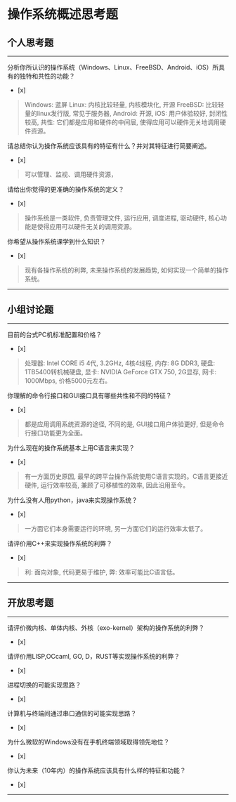 # 操作系统概述思考题

## 个人思考题

---

分析你所认识的操作系统（Windows、Linux、FreeBSD、Android、iOS）所具有的独特和共性的功能？
- [x]  

> Windows: 蓝屏 Linux: 内核比较轻量, 内核模块化, 开源 FreeBSD: 比较轻量的linux发行版, 常见于服务器, Android: 开源, iOS: 用户体验较好, 封闭性较高, 共性: 它们都是应用和硬件的中间层, 使得应用可以硬件无关地调用硬件资源。

请总结你认为操作系统应该具有的特征有什么？并对其特征进行简要阐述。
- [x]  

> 可以管理、监视、调用硬件资源，

请给出你觉得的更准确的操作系统的定义？
- [x]  

> 操作系统是一类软件, 负责管理文件, 运行应用, 调度进程, 驱动硬件, 核心功能是使得应用可以硬件无关的调用资源。

你希望从操作系统课学到什么知识？
- [x]  

> 现有各操作系统的利弊, 未来操作系统的发展趋势, 如何实现一个简单的操作系统。

---

## 小组讨论题

---

目前的台式PC机标准配置和价格？
- [x]  

> 处理器: Intel CORE i5 4代, 3.2GHz, 4核4线程, 内存: 8G DDR3, 硬盘: 1TB5400转机械硬盘, 显卡: NVIDIA GeForce GTX 750, 2G显存, 网卡: 1000Mbps, 价格5000元左右。

你理解的命令行接口和GUI接口具有哪些共性和不同的特征？
- [x]  

> 都是应用调用系统资源的途径, 不同的是, GUI接口用户体验更好, 但是命令行接口功能更为全面。

为什么现在的操作系统基本上用C语言来实现？
- [x]  

> 有一方面历史原因, 最早的跨平台操作系统使用C语言实现的。C语言更接近硬件, 运行效率较高, 兼顾了可移植性的效率, 因此沿用至今。

为什么没有人用python，java来实现操作系统？
- [x]  

> 一方面它们本身需要运行的环境, 另一方面它们的运行效率太低了。

请评价用C++来实现操作系统的利弊？
- [x]  

> 利: 面向对象, 代码更易于维护, 弊: 效率可能比C语言低。

---

## 开放思考题

---

请评价微内核、单体内核、外核（exo-kernel）架构的操作系统的利弊？
- [x]  

>  

请评价用LISP,OCcaml, GO, D，RUST等实现操作系统的利弊？
- [x]  

>  

进程切换的可能实现思路？
- [x]  

>  

计算机与终端间通过串口通信的可能实现思路？
- [x]  

>  

为什么微软的Windows没有在手机终端领域取得领先地位？
- [x]  

>  

你认为未来（10年内）的操作系统应该具有什么样的特征和功能？
- [x]  

>  

---
